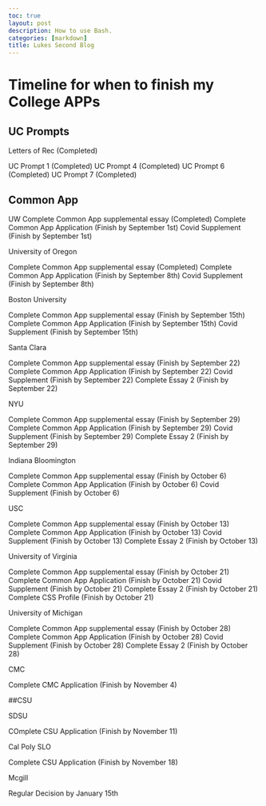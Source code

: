 ```yaml
---
toc: true
layout: post
description: How to use Bash.
categories: [markdown]
title: Lukes Second Blog
---
```

# Timeline for when to finish my College APPs

## UC Prompts

Letters of Rec (Completed)

UC Prompt 1 (Completed)
UC Prompt 4 (Completed)
UC Prompt 6 (Completed)
UC Prompt 7 (Completed)

## Common App

UW
Complete Common App supplemental essay (Completed)
Complete Common App Application (Finish by September 1st)
Covid Supplement (Finish by September 1st)

University of Oregon

Complete Common App supplemental essay (Completed)
Complete Common App Application (Finish by September 8th)
Covid Supplement (Finish by September 8th)

Boston University

Complete Common App supplemental essay (Finish by September 15th)
Complete Common App Application (Finish by September 15th)
Covid Supplement (Finish by September 15th)

Santa Clara

Complete Common App supplemental essay (Finish by September 22)
Complete Common App Application (Finish by September 22)
Covid Supplement (Finish by September 22)
Complete Essay 2 (Finish by September 22)

NYU

Complete Common App supplemental essay (Finish by September 29)
Complete Common App Application (Finish by September 29)
Covid Supplement (Finish by September 29)
Complete Essay 2 (Finish by September 29)

Indiana Bloomington

Complete Common App supplemental essay (Finish by October 6)
Complete Common App Application (Finish by October 6)
Covid Supplement (Finish by October 6)

USC

Complete Common App supplemental essay (Finish by October 13)
Complete Common App Application (Finish by October 13)
Covid Supplement (Finish by October 13)
Complete Essay 2 (Finish by October 13)

University of Virginia

Complete Common App supplemental essay (Finish by October 21)
Complete Common App Application (Finish by October 21)
Covid Supplement (Finish by October 21)
Complete Essay 2 (Finish by October 21)
Complete CSS Profile (Finish by October 21)

University of Michigan

Complete Common App supplemental essay (Finish by October 28)
Complete Common App Application (Finish by October 28)
Covid Supplement (Finish by October 28)
Complete Essay 2 (Finish by October 28)

CMC

Complete CMC Application (Finish by November 4)

##CSU

SDSU

COmplete CSU Application (Finish by November 11)

Cal Poly SLO

Complete CSU Application (Finish by November 18)

Mcgill

Regular Decision by January 15th

